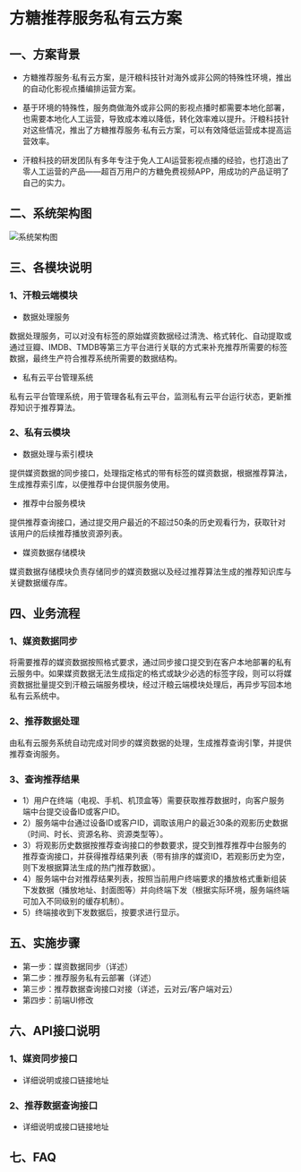 # 方糖推荐服务私有云方案

## 一、方案背景
- 方糖推荐服务·私有云方案，是汗粮科技针对海外或非公网的特殊性环境，推出的自动化影视点播编排运营方案。

- 基于环境的特殊性，服务商做海外或非公网的影视点播时都需要本地化部署，也需要本地化人工运营，导致成本难以降低，转化效率难以提升。汗粮科技针对这些情况，推出了方糖推荐服务·私有云方案，可以有效降低运营成本提高运营效率。

- 汗粮科技的研发团队有多年专注于免人工AI运营影视点播的经验，也打造出了零人工运营的产品——超百万用户的方糖免费视频APP，用成功的产品证明了自己的实力。

## 二、系统架构图

![系统架构图](https://github.com/hfgang/fangtang/blob/master/doc/quickstart/推荐服务架构图.png)

## 三、各模块说明

### 1、汗粮云端模块
- 数据处理服务

数据处理服务，可以对没有标签的原始媒资数据经过清洗、格式转化、自动提取或通过豆瓣、IMDB、TMDB等第三方平台进行关联的方式来补充推荐所需要的标签数据，最终生产符合推荐系统所需要的数据结构。

- 私有云平台管理系统

私有云平台管理系统，用于管理各私有云平台，监测私有云平台运行状态，更新推荐知识于推荐算法。

### 2、私有云模块
- 数据处理与索引模块

提供媒资数据的同步接口，处理指定格式的带有标签的媒资数据，根据推荐算法，生成推荐索引库，以便推荐中台提供服务使用。

- 推荐中台服务模块

提供推荐查询接口，通过提交用户最近的不超过50条的历史观看行为，获取针对该用户的后续推荐播放资源列表。

- 媒资数据存储模块

媒资数据存储模块负责存储同步的媒资数据以及经过推荐算法生成的推荐知识库与关键数据缓存库。

## 四、业务流程
### 1、媒资数据同步

将需要推荐的媒资数据按照格式要求，通过同步接口提交到在客户本地部署的私有云服务中。如果媒资数据无法生成指定的格式或缺少必选的标签字段，则可以将媒资数据批量提交到汗粮云端服务模块，经过汗粮云端模块处理后，再异步写回本地私有云系统中。

### 2、推荐数据处理

由私有云服务系统自动完成对同步的媒资数据的处理，生成推荐查询引擎，并提供推荐查询服务。

### 3、查询推荐结果

- 1）用户在终端（电视、手机、机顶盒等）需要获取推荐数据时，向客户服务端中台提交设备ID或客户ID。
- 2）服务端中台通过设备ID或客户ID，调取该用户的最近30条的观影历史数据（时间、时长、资源名称、资源类型等）。
- 3）将观影历史数据按推荐查询接口的参数要求，提交到推荐推荐中台服务的推荐查询接口，并获得推荐结果列表（带有排序的媒资ID，若观影历史为空，则下发根据算法生成的热门推荐数据）。
- 4）服务端中台对推荐结果列表，按照当前用户终端要求的播放格式重新组装下发数据（播放地址、封面图等）并向终端下发（根据实际环境，服务端终端可加入不同级别的缓存机制）。
- 5）终端接收到下发数据后，按要求进行显示。

## 五、实施步骤

- 第一步：媒资数据同步（详述）
- 第二步：推荐服务私有云部署（详述）
- 第三步：推荐数据查询接口对接（详述，云对云/客户端对云）
- 第四步：前端UI修改

## 六、API接口说明

### 1、媒资同步接口
- 详细说明或接口链接地址

### 2、推荐数据查询接口
- 详细说明或接口链接地址

## 七、FAQ

